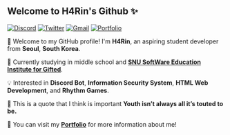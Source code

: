 ## Welcome to H4Rin's Github ✨

[![Discord](https://img.shields.io/badge/@h4rin.__-5865F2?logo=discord&logoColor=white)](https://discord.gg/KkMVFJEVXA)
[![Twitter](https://img.shields.io/badge/@h4rin.___p-1d9bf0?logo=twitter&logoColor=white)](https://x.com/h4rini_)
[![Gmail](https://img.shields.io/badge/yaong2977%40gmail.com-D14836?logo=gmail&logoColor=white)](mailto:yaong2977@gmail.com)
[![Portfolio](https://img.shields.io/badge/notion-000000?logo=notion&logoColor=black)](https://www.notion.so/H4Rin_-12500927e95b809281e6d2ed739d0722)

👋 Welcome to my GitHub profile! I'm **H4Rin**, an aspiring student developer from **Seoul**, **South Korea**.

📝 Currently studying in middle school and [**SNU SoftWare Education Institute for Gifted**](https://talented.snue.ac.kr/).

💡 Interested in **Discord Bot**, **Information Security System**, **HTML Web Development**, and **Rhythm Games**.

🚀 This is a quote that I think is important **Youth isn’t always all it’s touted to be.**

📄 You can visit my [**Portfolio**](https://www.notion.so/H4Rin_-12500927e95b809281e6d2ed739d0722) for more information about me!



<!--
<details>
<summary>Metrics</summary>

[![Metrics](/github-metrics.svg)](https://github.com/lowlighter/metrics)

</details>
-->
